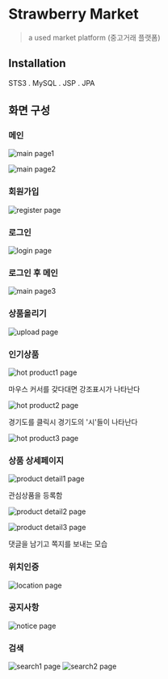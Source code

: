 ﻿# Strawberry Market
 > a used market platform (중고거래 플랫폼)

## Installation

STS3 . MySQL . JSP . JPA

## 화면 구성
### 메인
  ![main page1](/assets/첫페이지.jpg)

  ![main page2](/assets/첫페이지2.jpg)

### 회원가입
  ![register page](/assets/회원가입페이지.jpg)

### 로그인
  ![login page](/assets/로그인페이지.jpg)

### 로그인 후 메인
  ![main page3](/assets/로그인후메인.jpg)

### 상품올리기
  ![upload page](/assets/상품올리기.jpg)

### 인기상품
  ![hot product1 page](/assets/인기상품.jpg)

 마우스 커서를 갖다대면 강조표시가 나타난다

  ![hot product2 page](/assets/인기상품경기도.png)

 경기도를 클릭시 경기도의 '시'들이 나타난다

  ![hot product3 page](/assets/인기상품시흥시.png)

### 상품 상세페이지
  ![product detail1 page](/assets/상품페이지1.png)

 관심상품을 등록함

  ![product detail2 page](/assets/상품페이지2.png)

  ![product detail3 page](/assets/상품페이지3.png)

 댓글을 남기고 쪽지를 보내는 모습

### 위치인증
  ![location page](/assets/위치인증.png)


### 공지사항
  ![notice page](/assets/공지사항.png)

### 검색
  ![search1 page](/assets/검색1.png)
  ![search2 page](/assets/검색2.png)